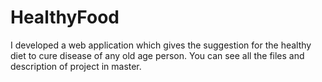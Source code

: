 # HealthyFood
I developed a web application which gives the suggestion for the healthy diet to cure disease of any old age person.
You can see all the files and description of project in master.

